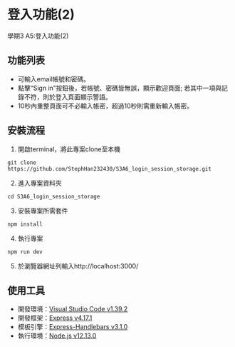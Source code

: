 # 登入功能(2)

學期3 A5:登入功能(2)

## 功能列表

- 可輸入email帳號和密碼。
- 點擊“Sign in”按鈕後，若帳號、密碼皆無誤，顯示歡迎頁面; 若其中一項與記錄不符，則於登入頁面顯示警語。
- 10秒內重整頁面可不必輸入帳密，超過10秒則需重新輸入帳密。

## 安裝流程
1. 開啟terminal，將此專案clone至本機

```
git clone https://github.com/StephHan232430/S3A6_login_session_storage.git
```

2. 進入專案資料夾

```
cd S3A6_login_session_storage
```

3. 安裝專案所需套件

```
npm install
```

4. 執行專案

```
npm run dev
```

5. 於瀏覽器網址列輸入http://localhost:3000/

## 使用工具

- 開發環境：[Visual Studio Code v1.39.2](https://code.visualstudio.com/)
- 開發框架：[Express v4.17.1](https://expressjs.com/zh-tw/)
- 模板引擎：[Express-Handlebars v3.1.0](https://github.com/ericf/express-handlebars)
- 執行環境：[Node.js v12.13.0](https://nodejs.org/en/)